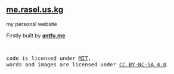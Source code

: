 ## **[me.rasel.us.kg](https://me.rasel.us.kg)**

my personal website

Firstly built by **[antfu.me](https://antfu.me)**

<br>

<samp>code is licensed under <a href='./LICENSE'>MIT</a>,<br> words and images are licensed under <a href='https://creativecommons.org/licenses/by-nc-sa/4.0/'>CC BY-NC-SA 4.0</a></samp>.
